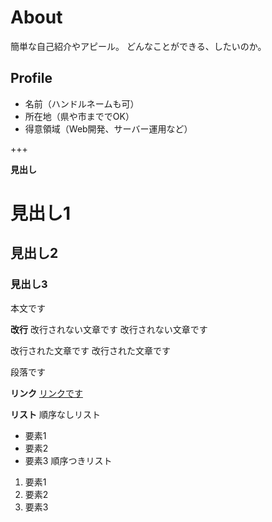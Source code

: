 # About
簡単な自己紹介やアピール。
どんなことができる、したいのか。

## Profile
- 名前（ハンドルネームも可）
- 所在地（県や市まででOK）
- 得意領域（Web開発、サーバー運用など）

+++

**見出し**
# 見出し1
## 見出し2
### 見出し3
本文です

**改行**
改行されない文章です
改行されない文章です

改行された文章です
改行された文章です

段落です

**リンク**
[リンクです](https://www.google.com/)

**リスト**
順序なしリスト
- 要素1
- 要素2
- 要素3
順序つきリスト
1. 要素1
1. 要素2
1. 要素3
